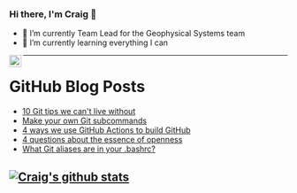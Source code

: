 ### Hi there, I'm Craig 👋

<!--
**CraigTeelFugro/CraigTeelFugro** is a ✨ _special_ ✨ repository because its `README.md` (this file) appears on your GitHub profile.

Here are some ideas to get you started:
-->

- 🔭 I’m currently Team Lead for the Geophysical Systems team
- 🌱 I’m currently learning everything I can

[<img align="left" alt="Craig Teel | LinkedIn" width="22px" src="https://cdn.jsdelivr.net/npm/simple-icons@v3/icons/linkedin.svg" />][linkedin]

---

# GitHub Blog Posts

<!-- BLOG-POST-LIST:START -->
- [10 Git tips we can&#39;t live without](https://opensource.com/article/22/4/git-tips)
- [Make your own Git subcommands](https://opensource.com/article/22/4/customize-git-subcommands)
- [4 ways we use GitHub Actions to build GitHub](https://github.blog/2022-04-05-4-ways-we-use-github-actions-to-build-github/)
- [4 questions about the essence of openness](https://opensource.com/open-organization/22/4/essence-of-openness-norberg-review)
- [What Git aliases are in your .bashrc?](https://opensource.com/article/22/4/git-aliases-bashrc)
<!-- BLOG-POST-LIST:END -->

## [![Craig's github stats](https://github-readme-stats.vercel.app/api?username=craigteelfugro)](https://github.com/anuraghazra/github-readme-stats)


[linkedin]: https://linkedin.com/in/craig-teel-b8786771
